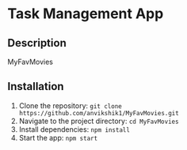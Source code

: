 # Task Management App

## Description

MyFavMovies 

## Installation

1. Clone the repository: `git clone https://github.com/anvikshik1/MyFavMovies.git`
2. Navigate to the project directory: `cd MyFavMovies`
3. Install dependencies: `npm install`
4. Start the app: `npm start`


